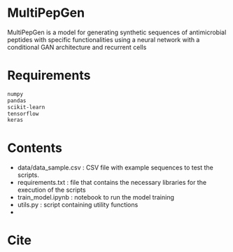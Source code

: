 # MultiPepGen
MultiPepGen is a model for generating synthetic sequences of antimicrobial peptides with specific functionalities using a neural network with a conditional GAN architecture and recurrent cells

# Requirements
``` bash
numpy
pandas
scikit-learn
tensorflow
keras
```

# Contents
- data/data_sample.csv : CSV file with example sequences to test the scripts.
- requirements.txt : file that contains the necessary libraries for the execution of the scripts
- train_model.ipynb : notebook to run the model training
- utils.py : script containing utility functions
- 
# Cite
